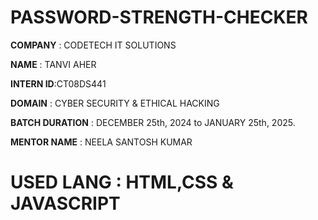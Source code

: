 # PASSWORD-STRENGTH-CHECKER


**COMPANY** : CODETECH IT  SOLUTIONS 

**NAME** : TANVI AHER

**INTERN ID**:CT08DS441

**DOMAIN** : CYBER SECURITY & ETHICAL HACKING 

**BATCH DURATION** :  DECEMBER 25th, 2024 to JANUARY 25th, 2025.

**MENTOR NAME** : NEELA SANTOSH KUMAR


#  USED LANG : HTML,CSS & JAVASCRIPT 
